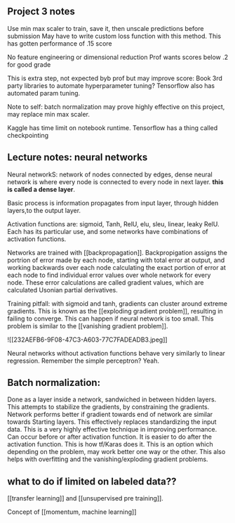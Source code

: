 ## Project 3 notes
Use min max scaler to train, save it, then unscale predictions before submission
May have to write custom loss function with this method. This has gotten performance of .15 score

No feature engineering or dimensional reduction 
Prof wants scores below .2 for good grade

This is extra step, not expected byb prof but may improve score:
	Book 3rd party libraries to automate hyperparameter tuning? Tensorflow also has  automated param tuning. 

Note to self: batch normalization may prove highly effective on this project, may replace min max scaler.

Kaggle has time limit on notebook runtime. Tensorflow has a thing called checkpointing 

## Lecture notes: neural networks
Neural networkS: network of nodes connected by edges, dense neural network is where every node is connected to every node in next layer. __this is called a dense layer__. 

Basic process is information propagates from input layer, through hidden layers,to the output layer. 

Activation functions are: sigmoid, Tanh, RelU, elu, sleu, linear, leaky RelU. Each has its particular use, and some networks have combinations of activation functions. 

Networks are trained with [[backpropagation]].  Backpropigation assigns the portrion of error made by each node, starting with total error at output, and working backwards over each node calculating the exact portion of error at each node to find individual error values over whole network for every node. These error calculations are called gradient values, which are calculated Usonian partial derivatives. 

Training pitfall: with sigmoid and tanh, gradients can cluster around extreme gradients. This is known as the [[exploding gradient problem]], resulting in failing to converge. This can happen if neural network is too small. This problem is similar to the [[vanishing gradient problem]].

![[232AEFB6-9F08-47C3-A603-77C7FADEADB3.jpeg]]


Neural networks without activation functions behave very similarly to linear regression. Remember the simple perceptron? Yeah.


## Batch normalization: 
Done as a layer inside a network, sandwiched in between hidden layers. This attempts to stabilize the gradients, by constraining the gradients. Network performs better if gradient towards end of network are similar towards Starting layers. This effectively replaces standardizing the input data. This is a very highly effective technique in improving performance. Can occur before or after activation function. It is easier to do after the activation function. This is how tf/Karas does it. This is an option which depending on the problem, may work better one way or the other. This also helps with overfitting and the vanishing/exploding gradient problems. 

## what to do if limited on labeled data??
[[transfer learning]] and [[unsupervised pre training]].



Concept of [[momentum, machine learning]]